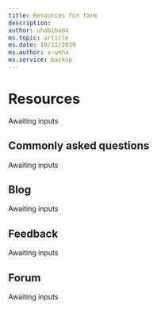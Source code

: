 ```yaml
---
title: Resources for farm
description:
author: uhabiba04
ms.topic: article
ms.date: 10/11/2019
ms.author: v-umha
ms.service: backup
---
```



# Resources

Awaiting inputs

## Commonly asked questions

Awaiting inputs

## Blog

Awaiting inputs

## Feedback

Awaiting inputs

## Forum
Awaiting inputs
